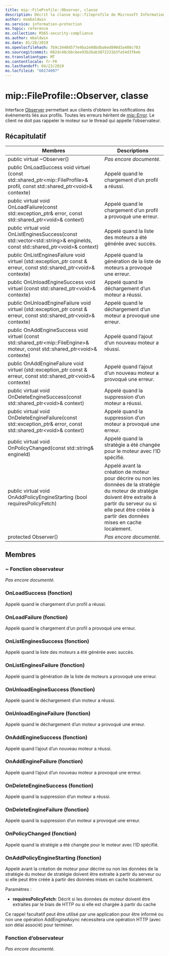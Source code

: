 ```yaml
---
title: mip::FileProfile::Observer, classe
description: Décrit la classe mip::fileprofile de Microsoft Information Protection (MIP) SDK.
author: msmbaldwin
ms.service: information-protection
ms.topic: reference
ms.collection: M365-security-compliance
ms.author: mbaldwin
ms.date: 01/28/2019
ms.openlocfilehash: 7b9c3440d577e9ba2e08bdba6ed890d3a480c783
ms.sourcegitcommit: 682dc48cbbcbee93b26ab3872231b3fa54d3f6eb
ms.translationtype: MT
ms.contentlocale: fr-FR
ms.lasthandoff: 04/23/2019
ms.locfileid: "60174097"
---
```

# <a name="class-mipfileprofileobserver"></a>mip::FileProfile::Observer, classe 
Interface [Observer](class_mip_fileprofile_observer.md) permettant aux clients d’obtenir les notifications des événements liés aux profils.
Toutes les erreurs héritent de [mip::Error](class_mip_error.md). Le client ne doit pas rappeler le moteur sur le thread qui appelle l’observateur.
  
## <a name="summary"></a>Récapitulatif
 Membres                        | Descriptions                                
--------------------------------|---------------------------------------------
public virtual ~Observer()  | _Pas encore documenté._
public OnLoadSuccess void virtuel (const std::shared_ptr\<mip::FileProfile\>& profil, const std::shared_ptr\<void\>& contexte)  |  Appelé quand le chargement d’un profil a réussi.
public virtual void OnLoadFailure(const std::exception_ptr& error, const std::shared_ptr\<void\>& context)  |  Appelé quand le chargement d’un profil a provoqué une erreur.
public virtual void OnListEnginesSuccess(const std::vector\<std::string\>& engineIds, const std::shared_ptr\<void\>& context)  |  Appelé quand la liste des moteurs a été générée avec succès.
public OnListEnginesFailure void virtuel (std::exception_ptr const & erreur, const std::shared_ptr\<void\>& contexte)  |  Appelé quand la génération de la liste de moteurs a provoqué une erreur.
public OnUnloadEngineSuccess void virtuel (const std::shared_ptr\<void\>& contexte)  |  Appelé quand le déchargement d’un moteur a réussi.
public OnUnloadEngineFailure void virtuel (std::exception_ptr const & erreur, const std::shared_ptr\<void\>& contexte)  |  Appelé quand le déchargement d’un moteur a provoqué une erreur.
public OnAddEngineSuccess void virtuel (const std::shared_ptr\<mip::FileEngine\>& moteur, const std::shared_ptr\<void\>& contexte)  |  Appelé quand l’ajout d’un nouveau moteur a réussi.
public OnAddEngineFailure void virtuel (std::exception_ptr const & erreur, const std::shared_ptr\<void\>& contexte)  |  Appelé quand l’ajout d’un nouveau moteur a provoqué une erreur.
public virtual void OnDeleteEngineSuccess(const std::shared_ptr\<void\>& context)  |  Appelé quand la suppression d’un moteur a réussi.
public virtual void OnDeleteEngineFailure(const std::exception_ptr& error, const std::shared_ptr\<void\>& context)  |  Appelé quand la suppression d’un moteur a provoqué une erreur.
public virtual void OnPolicyChanged(const std::string& engineId)  |  Appelé quand la stratégie a été changée pour le moteur avec l’ID spécifié.
public virtual void OnAddPolicyEngineStarting (bool requiresPolicyFetch)  |  Appelé avant la création de moteur pour décrire ou non les données de la stratégie du moteur de stratégie doivent être extraite à partir du serveur ou si elle peut être créée à partir des données mises en cache localement.
protected Observer()  | _Pas encore documenté._
  
## <a name="members"></a>Membres
  
### <a name="observer-function"></a>~ Fonction observateur
_Pas encore documenté._

  
### <a name="onloadsuccess-function"></a>OnLoadSuccess (fonction)
Appelé quand le chargement d’un profil a réussi.
  
### <a name="onloadfailure-function"></a>OnLoadFailure (fonction)
Appelé quand le chargement d’un profil a provoqué une erreur.
  
### <a name="onlistenginessuccess-function"></a>OnListEnginesSuccess (fonction)
Appelé quand la liste des moteurs a été générée avec succès.
  
### <a name="onlistenginesfailure-function"></a>OnListEnginesFailure (fonction)
Appelé quand la génération de la liste de moteurs a provoqué une erreur.
  
### <a name="onunloadenginesuccess-function"></a>OnUnloadEngineSuccess (fonction)
Appelé quand le déchargement d’un moteur a réussi.
  
### <a name="onunloadenginefailure-function"></a>OnUnloadEngineFailure (fonction)
Appelé quand le déchargement d’un moteur a provoqué une erreur.
  
### <a name="onaddenginesuccess-function"></a>OnAddEngineSuccess (fonction)
Appelé quand l’ajout d’un nouveau moteur a réussi.
  
### <a name="onaddenginefailure-function"></a>OnAddEngineFailure (fonction)
Appelé quand l’ajout d’un nouveau moteur a provoqué une erreur.
  
### <a name="ondeleteenginesuccess-function"></a>OnDeleteEngineSuccess (fonction)
Appelé quand la suppression d’un moteur a réussi.
  
### <a name="ondeleteenginefailure-function"></a>OnDeleteEngineFailure (fonction)
Appelé quand la suppression d’un moteur a provoqué une erreur.
  
### <a name="onpolicychanged-function"></a>OnPolicyChanged (fonction)
Appelé quand la stratégie a été changée pour le moteur avec l’ID spécifié.
  
### <a name="onaddpolicyenginestarting-function"></a>OnAddPolicyEngineStarting (fonction)
Appelé avant la création de moteur pour décrire ou non les données de la stratégie du moteur de stratégie doivent être extraite à partir du serveur ou si elle peut être créée à partir des données mises en cache localement.

Paramètres :  
* **requiresPolicyFetch**: Décrit si les données de moteur doivent être extraites par le biais de HTTP ou si elle est chargée à partir du cache


Ce rappel facultatif peut être utilisé par une application pour être informé ou non une opération AddEngineAsync nécessitera une opération HTTP (avec son délai associé) pour terminer.
  
### <a name="observer-function"></a>Fonction d’observateur
_Pas encore documenté._
